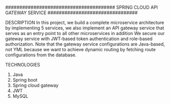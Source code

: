 ####################################### SPRING CLOUD API GATEWAY SERVICE ################################

DESCRIPTION
In this project, we build a complete microservice architecture by implementing 5 services, 
we also implement an API gateway service that serves as an entry point to all other microservices in addition
We secure our gateway service with JWT-based token authentication and role-based authorization.
Note that the gateway service configurations are Java-based, not YML because we want to achieve dynamic routing by fetching route configurations from the database.

TECHNOLOGIES
1. Java
2. Spring boot
3. Spring cloud gateway
4. JWT
5. MySQL
